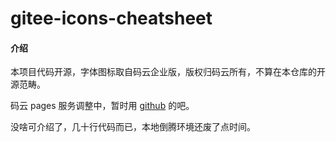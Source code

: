 # gitee-icons-cheatsheet

#### 介绍

本项目代码开源，字体图标取自码云企业版，版权归码云所有，不算在本仓库的开源范畴。

码云 pages 服务调整中，暂时用 [github](https://github.com/janpoem/gitee-icons-cheatsheet.git) 的吧。

没啥可介绍了，几十行代码而已，本地倒腾环境还废了点时间。
